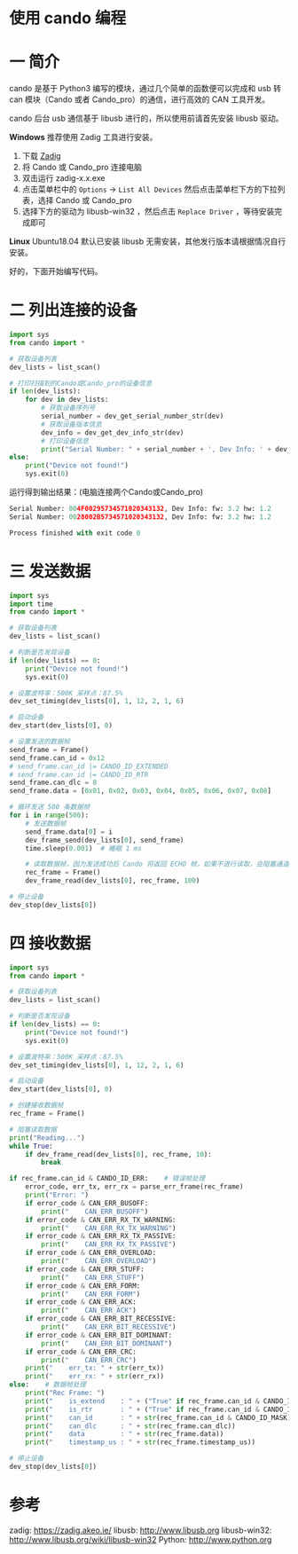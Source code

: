 使用 cando 编程
===
# 一 简介

cando 是基于 Python3 编写的模块，通过几个简单的函数便可以完成和 usb 转 can 模块（Cando 或者 Cando_pro）的通信，进行高效的 CAN 工具开发。

cando 后台 usb 通信基于 libusb 进行的，所以使用前请首先安装 libusb 驱动。

**Windows** 推荐使用 Zadig 工具进行安装。

1. 下载 [Zadig](https://zadig.akeo.ie/)
2. 将 Cando 或 Cando_pro 连接电脑
3. 双击运行 zadig-x.x.exe
4. 点击菜单栏中的 `Options` -> `List All Devices` 然后点击菜单栏下方的下拉列表，选择 Cando 或 Cando_pro
5. 选择下方的驱动为 libusb-win32 ，然后点击 `Replace Driver` ，等待安装完成即可

**Linux** Ubuntu18.04 默认已安装 libusb 无需安装，其他发行版本请根据情况自行安装。

好的，下面开始编写代码。

# 二 列出连接的设备

```py
import sys
from cando import *

# 获取设备列表
dev_lists = list_scan()

# 打印扫描到的Cando或Cando_pro的设备信息
if len(dev_lists):
    for dev in dev_lists:
        # 获取设备序列号
        serial_number = dev_get_serial_number_str(dev)
        # 获取设备版本信息
        dev_info = dev_get_dev_info_str(dev)
        # 打印设备信息
        print("Serial Number: " + serial_number + ', Dev Info: ' + dev_info)
else:
    print("Device not found!")
    sys.exit(0)

```

运行得到输出结果：(电脑连接两个Cando或Cando_pro)

```py
Serial Number: 004F00295734571020343132, Dev Info: fw: 3.2 hw: 1.2
Serial Number: 0028002B5734571020343132, Dev Info: fw: 3.2 hw: 1.2

Process finished with exit code 0
```

# 三 发送数据

```py
import sys
import time
from cando import *

# 获取设备列表
dev_lists = list_scan()

# 判断是否发现设备
if len(dev_lists) == 0:
    print("Device not found!")
    sys.exit(0)

# 设置波特率：500K 采样点：87.5%
dev_set_timing(dev_lists[0], 1, 12, 2, 1, 6)

# 启动设备
dev_start(dev_lists[0], 0)

# 设置发送的数据帧
send_frame = Frame()
send_frame.can_id = 0x12
# send_frame.can_id |= CANDO_ID_EXTENDED
# send_frame.can_id |= CANDO_ID_RTR
send_frame.can_dlc = 8
send_frame.data = [0x01, 0x02, 0x03, 0x04, 0x05, 0x06, 0x07, 0x08]

# 循环发送 500 条数据帧
for i in range(500):
    # 发送数据帧
    send_frame.data[0] = i
    dev_frame_send(dev_lists[0], send_frame)
    time.sleep(0.001)  # 睡眠 1 ms

    # 读取数据帧，因为发送成功后 Cando 将返回 ECHO 帧，如果不进行读取，会阻塞通道，造成无法继续发送
    rec_frame = Frame()
    dev_frame_read(dev_lists[0], rec_frame, 100)

# 停止设备
dev_stop(dev_lists[0])

```

# 四 接收数据

```py
import sys
from cando import *

# 获取设备列表
dev_lists = list_scan()

# 判断是否发现设备
if len(dev_lists) == 0:
    print("Device not found!")
    sys.exit(0)

# 设置波特率：500K 采样点：87.5%
dev_set_timing(dev_lists[0], 1, 12, 2, 1, 6)

# 启动设备
dev_start(dev_lists[0], 0)

# 创建接收数据帧
rec_frame = Frame()

# 阻塞读取数据
print("Reading...")
while True:
    if dev_frame_read(dev_lists[0], rec_frame, 10):
        break

if rec_frame.can_id & CANDO_ID_ERR:    # 错误帧处理
    error_code, err_tx, err_rx = parse_err_frame(rec_frame)
    print("Error: ")
    if error_code & CAN_ERR_BUSOFF:
        print("    CAN_ERR_BUSOFF")
    if error_code & CAN_ERR_RX_TX_WARNING:
        print("    CAN_ERR_RX_TX_WARNING")
    if error_code & CAN_ERR_RX_TX_PASSIVE:
        print("    CAN_ERR_RX_TX_PASSIVE")
    if error_code & CAN_ERR_OVERLOAD:
        print("    CAN_ERR_OVERLOAD")
    if error_code & CAN_ERR_STUFF:
        print("    CAN_ERR_STUFF")
    if error_code & CAN_ERR_FORM:
        print("    CAN_ERR_FORM")
    if error_code & CAN_ERR_ACK:
        print("    CAN_ERR_ACK")
    if error_code & CAN_ERR_BIT_RECESSIVE:
        print("    CAN_ERR_BIT_RECESSIVE")
    if error_code & CAN_ERR_BIT_DOMINANT:
        print("    CAN_ERR_BIT_DOMINANT")
    if error_code & CAN_ERR_CRC:
        print("    CAN_ERR_CRC")
    print("    err_tx: " + str(err_tx))
    print("    err_rx: " + str(err_rx))
else:    # 数据帧处理
    print("Rec Frame: ")
    print("    is_extend    : " + ("True" if rec_frame.can_id & CANDO_ID_EXTENDED else "False"))
    print("    is_rtr       : " + ("True" if rec_frame.can_id & CANDO_ID_RTR else "False"))
    print("    can_id       : " + str(rec_frame.can_id & CANDO_ID_MASK))
    print("    can_dlc      : " + str(rec_frame.can_dlc))
    print("    data         : " + str(rec_frame.data))
    print("    timestamp_us : " + str(rec_frame.timestamp_us))

# 停止设备
dev_stop(dev_lists[0])

```

# 参考

zadig: https://zadig.akeo.ie/
libusb: http://www.libusb.org
libusb-win32: http://www.libusb.org/wiki/libusb-win32
Python: http://www.python.org